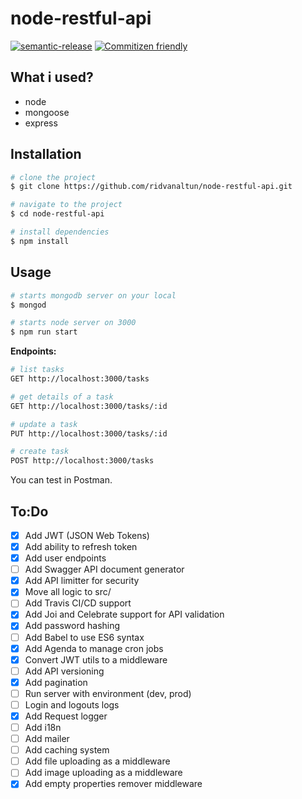 # node-restful-api

[![semantic-release](https://img.shields.io/badge/%20%20%F0%9F%93%A6%F0%9F%9A%80-semantic--release-e10079.svg)](https://github.com/semantic-release/semantic-release) [![Commitizen friendly](https://img.shields.io/badge/commitizen-friendly-brightgreen.svg)](http://commitizen.github.io/cz-cli/)

## What i used?

- node
- mongoose
- express

## Installation

```bash
# clone the project
$ git clone https://github.com/ridvanaltun/node-restful-api.git

# navigate to the project
$ cd node-restful-api

# install dependencies
$ npm install
```

## Usage

```bash
# starts mongodb server on your local
$ mongod

# starts node server on 3000
$ npm run start
```

**Endpoints:**

```bash
# list tasks
GET http://localhost:3000/tasks

# get details of a task
GET http://localhost:3000/tasks/:id

# update a task
PUT http://localhost:3000/tasks/:id

# create task
POST http://localhost:3000/tasks
```

You can test in Postman.

## To:Do

- [x] Add JWT (JSON Web Tokens)
- [x] Add ability to refresh token
- [x] Add user endpoints
- [ ] Add Swagger API document generator
- [x] Add API limitter for security
- [x] Move all logic to src/
- [ ] Add Travis CI/CD support
- [x] Add Joi and Celebrate support for API validation
- [x] Add password hashing
- [ ] Add Babel to use ES6 syntax
- [x] Add Agenda to manage cron jobs
- [x] Convert JWT utils to a middleware
- [ ] Add API versioning
- [x] Add pagination
- [ ] Run server with environment (dev, prod)
- [ ] Login and logouts logs
- [x] Add Request logger
- [ ] Add i18n
- [ ] Add mailer
- [ ] Add caching system
- [ ] Add file uploading as a middleware
- [ ] Add image uploading as a middleware
- [x] Add empty properties remover middleware
